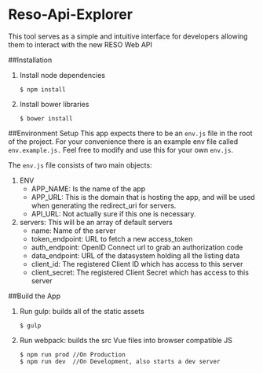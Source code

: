 # Reso-Api-Explorer
This tool serves as a simple and intuitive interface for developers allowing them to interact with the new RESO Web API

##Installation
1. Install node dependencies

    ```shell
    $ npm install
    ```
2. Install bower libraries

    ```shell
    $ bower install
    ```
 
##Environment Setup
 This app expects there to be an `env.js` file in the root of the project.
 For your convenience there is an example env file called `env.example.js.`
 Feel free to modify and use this for your own `env.js`.
 
 The `env.js` file consists of two main objects:
 1. ENV
    * APP_NAME: Is the name of the app
    * APP_URL: This is the domain that is hosting the app, and will be used when generating the redirect_uri for servers.
    * API_URL: Not actually sure if this one is necessary.
 2. servers: This will be an array of default servers
    * name: Name of the server
    * token_endpoint: URL to fetch a new access_token
    * auth_endpoint: OpenID Connect url to grab an authorization code
    * data_endpoint: URL of the datasystem holding all the listing data
    * client_id: The registered Client ID which has access to this server
    * client_secret: The registered Client Secret which has access to this server
 
##Build the App
1. Run gulp: builds all of the static assets
 
    ```
    $ gulp
    ```
2. Run webpack: builds the src Vue files into browser compatible JS
 
    ```shell
    $ npm run prod //On Production
    $ npm run dev  //On Development, also starts a dev server
    ```